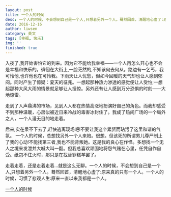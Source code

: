```yaml
---
layout: post
title: 一个人的时候
desc: 一个人的时候，不会想到自己是一个人,只想着另外一个人。蓦然回首，清醒地心虚了:原来真的只有一个人。
date: 2016-12-16
author: liwsen
category: 美文
tags: [幸福, 快乐]
img: ''
finished: true
---
```


入夜了,我开始害怕它的到来。因为它不能给我幸福――一个人再怎么开心也不会是幸福和快乐的。徘徊在大街上,一脸茫然的,不知该何去何从。路边有一乞丐，我可怜他,也许他也在可怜我。下雨天让人忧愁，但如今回暖的天气却也让人感到郁闷。同时产生了惊疑：夏天的征兆。一想起那种热力渗透的感觉便让人受怕;一想起那种大风大雨的情景就足够让人担惊。另外还有让人感到万分恐惧的时刻――大地惊雷。

走到了人声鼎沸的市场，见到人人都在热情高涨地扮演好自己的角色。而我却感受不到那种温暖，心房似被近日来冷战的毒害冰封住了。我成了热闹广场的一个局外之人，一个人漫无目的地走着。

后来,实在呆不下去了,赶快逃离现场吧!不要让我这个累赘而玷污了这里和谐的气氛。 一个人的时候，总想找另外一个人来陪。很想。但该死的所谓男儿尊严制止了我的心动!不能找第三者,我也不能背叛她。这是我的良心在作怪。多想找一个无人之境来发泄并大喊大叫一翻。但我总喜欢顽固地将怨气赌在心里，任凭自作自受。纸包不住火时，那只是在找替罪糕羊罢了。

走着走着，还是走着走着…就是这么无聊。一个人的时候，不会想到自己是一个人,只想着另外一个人。蓦然回首，清醒地心虚了:原来真的只有一个人。一个人的时候，习惯了悲观人生:原来一直以来我都是一个人。

<a href="http://192.168.0.125:8080/x5/UI2/v_/demo/native/camera/mainActivity.w?device=m#!main">一个人的时候</a>